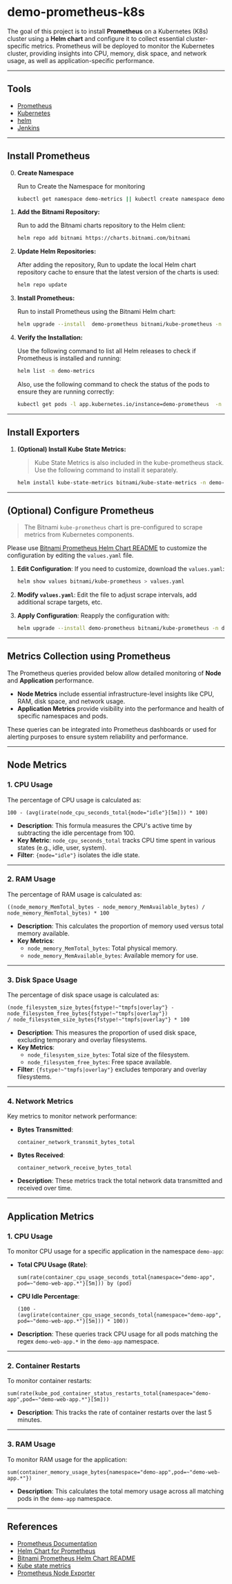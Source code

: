 # demo-prometheus-k8s

The goal of this project is to install **Prometheus** on a Kubernetes (K8s) cluster using a **Helm chart** and configure it to collect essential cluster-specific metrics. Prometheus will be deployed to monitor the Kubernetes cluster, providing insights into CPU, memory, disk space, and network usage, as well as application-specific performance.

---

## Tools

- [Prometheus](https://prometheus.io/docs/introduction/overview/)
- [Kubernetes](https://kubernetes.io/)
- [helm](https://helm.sh/)
- [Jenkins](https://www.jenkins.io/)


---
## Install Prometheus
0. **Create Namespace**

   Run to Create the Namespace for monitoring
   ```bash
   kubectl get namespace demo-metrics || kubectl create namespace demo-metrics
   ```

1. **Add the Bitnami Repository:**

   Run to add the Bitnami charts repository to the Helm client:

   ```bash
   helm repo add bitnami https://charts.bitnami.com/bitnami
   ```

2. **Update Helm Repositories:**

   After adding the repository, Run to update the local Helm chart repository cache to ensure that the latest version of the charts is used:

   ```bash
   helm repo update
   ```

3. **Install Prometheus:**

   Run to install Prometheus using the Bitnami Helm chart:

   ```bash
   helm upgrade --install  demo-prometheus bitnami/kube-prometheus -n demo-metrics
   ```

4. **Verify the Installation:**

   Use the following command to list all Helm releases to check if Prometheus is installed and running:

   ```bash
   helm list -n demo-metrics
   ```

   Also, use the following command to check the status of the pods to ensure they are running correctly:

   ```bash
   kubectl get pods -l app.kubernetes.io/instance=demo-prometheus  -n demo-metrics
   ```

---

## Install Exporters

1. **(Optional) Install Kube State Metrics:**

   > Kube State Metrics is also included in the kube-prometheus stack.
   Use the following command to install it separately.


   ```bash
   helm install kube-state-metrics bitnami/kube-state-metrics -n demo-metrics
   ```

---

## (Optional) Configure Prometheus

> The Bitnami `kube-prometheus` chart is pre-configured to scrape metrics from Kubernetes components.

Please use [Bitnami Prometheus Helm Chart README](https://github.com/bitnami/charts/blob/main/bitnami/prometheus/README.md) to customize the configuration by editing the `values.yaml` file.


1. **Edit Configuration**: If you need to customize, download the `values.yaml`:
   ```bash
   helm show values bitnami/kube-prometheus > values.yaml
   ```

2. **Modify `values.yaml`**: Edit the file to adjust scrape intervals, add additional scrape targets, etc.

3. **Apply Configuration**: Reapply the configuration with:
   ```bash
   helm upgrade --install demo-prometheus bitnami/kube-prometheus -n demo-metrics -f values.yaml
   ```

---

## Metrics Collection using Prometheus

The Prometheus queries provided below allow detailed monitoring of **Node** and **Application** performance.  
- **Node Metrics** include essential infrastructure-level insights like CPU, RAM, disk space, and network usage.
- **Application Metrics** provide visibility into the performance and health of specific namespaces and pods.

These queries can be integrated into Prometheus dashboards or used for alerting purposes to ensure system reliability and performance.

---

## Node Metrics

### 1. **CPU Usage**  
The percentage of CPU usage is calculated as:  
```prometheus
100 - (avg(irate(node_cpu_seconds_total{mode="idle"}[5m])) * 100)
```
- **Description**: This formula measures the CPU's active time by subtracting the idle percentage from 100.
- **Key Metric**: `node_cpu_seconds_total` tracks CPU time spent in various states (e.g., idle, user, system).
- **Filter**: `{mode="idle"}` isolates the idle state.

---

### 2. **RAM Usage**  
The percentage of RAM usage is calculated as:  
```prometheus
((node_memory_MemTotal_bytes - node_memory_MemAvailable_bytes) / node_memory_MemTotal_bytes) * 100
```
- **Description**: This calculates the proportion of memory used versus total memory available.
- **Key Metrics**: 
  - `node_memory_MemTotal_bytes`: Total physical memory.
  - `node_memory_MemAvailable_bytes`: Available memory for use.

---

### 3. **Disk Space Usage**  
The percentage of disk space usage is calculated as:  
```prometheus
(node_filesystem_size_bytes{fstype!~"tmpfs|overlay"} - node_filesystem_free_bytes{fstype!~"tmpfs|overlay"}) 
/ node_filesystem_size_bytes{fstype!~"tmpfs|overlay"} * 100
```
- **Description**: This measures the proportion of used disk space, excluding temporary and overlay filesystems.
- **Key Metrics**: 
  - `node_filesystem_size_bytes`: Total size of the filesystem.
  - `node_filesystem_free_bytes`: Free space available.
- **Filter**: `{fstype!~"tmpfs|overlay"}` excludes temporary and overlay filesystems.

---

### 4. **Network Metrics**  
Key metrics to monitor network performance:  
- **Bytes Transmitted**:  
  ```prometheus
  container_network_transmit_bytes_total
  ```
- **Bytes Received**:  
  ```prometheus
  container_network_receive_bytes_total
  ```
- **Description**: These metrics track the total network data transmitted and received over time.

---

## Application Metrics

### 1. **CPU Usage**  
To monitor CPU usage for a specific application in the namespace `demo-app`:  
- **Total CPU Usage (Rate)**:  
  ```prometheus
  sum(rate(container_cpu_usage_seconds_total{namespace="demo-app", pod=~"demo-web-app.*"}[5m])) by (pod)
  ```
- **CPU Idle Percentage**:  
  ```prometheus
  (100 - (avg(irate(container_cpu_usage_seconds_total{namespace="demo-app", pod=~"demo-web-app.*"}[5m])) * 100))
  ```
- **Description**: These queries track CPU usage for all pods matching the regex `demo-web-app.*` in the `demo-app` namespace.

---

### 2. **Container Restarts**  
To monitor container restarts:  
```prometheus
sum(rate(kube_pod_container_status_restarts_total{namespace="demo-app",pod=~"demo-web-app.*"}[5m]))
```
- **Description**: This tracks the rate of container restarts over the last 5 minutes.

---

### 3. **RAM Usage**  
To monitor RAM usage for the application:  
```prometheus
sum(container_memory_usage_bytes{namespace="demo-app",pod=~"demo-web-app.*"})
```
- **Description**: This calculates the total memory usage across all matching pods in the `demo-app` namespace.

---

## References

- [Prometheus Documentation](https://prometheus.io/docs/introduction/overview/)
- [Helm Chart for Prometheus](https://github.com/bitnami/charts/tree/main/bitnami/prometheus)
- [Bitnami Prometheus Helm Chart README](https://github.com/bitnami/charts/blob/main/bitnami/prometheus/README.md)
- [Kube state metrics](https://github.com/kubernetes/kube-state-metrics)
- [Prometheus Node Exporter](https://github.com/prometheus/node_exporter)